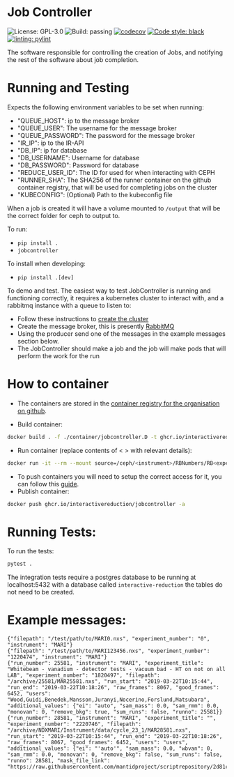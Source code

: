 # Job Controller

![License: GPL-3.0](https://img.shields.io/github/license/InteractiveReduction/jobcontroller)
![Build: passing](https://img.shields.io/github/actions/workflow/status/interactivereduction/jobcontroller/tests.yml?branch=main)
[![codecov](https://codecov.io/github/interactivereduction/jobcontroller/branch/main/graph/badge.svg?token=XR6PCJ1VR8)](https://codecov.io/github/interactivereduction/jobcontroller)
[![Code style: black](https://img.shields.io/badge/code%20style-black-000000.svg)](https://github.com/psf/black)
[![linting: pylint](https://img.shields.io/badge/linting-pylint-yellowgreen)](https://github.com/PyCQA/pylint)

The software responsible for controlling the creation of Jobs, and notifying the rest of the software about job completion.

# Running and Testing

Expects the following environment variables to be set when running:

- "QUEUE_HOST": ip to the message broker
- "QUEUE_USER": The username for the message broker
- "QUEUE_PASSWORD": The password for the message broker
- "IR_IP": ip to the IR-API
- "DB_IP": ip for database
- "DB_USERNAME": Username for database
- "DB_PASSWORD": Password for database
- "REDUCE_USER_ID": The ID for used for when interacting with CEPH
- "RUNNER_SHA": The SHA256 of the runner container on the github container registry, that will be used for completing jobs on the cluster
- "KUBECONFIG": (Optional) Path to the kubeconfig file

When a job is created it will have a volume mounted to `/output` that will be the correct folder for ceph to output to.

To run:

- `pip install .`
- `jobcontroller`

To install when developing:

- `pip install .[dev]`

To demo and test. The easiest way to test JobController is running and functioning correctly, it requires a kubernetes cluster to interact with, and a rabbitmq instance with a queue to listen to:

- Follow these instructions to [create the cluster](https://github.com/interactivereduction/k8s#developing-using-a-local-cluster)
- Create the message broker, this is presently [RabbitMQ](https://www.rabbitmq.com/download.html)
- Using the producer send one of the messages in the example messages section below.
- The JobController should make a job and the job will make pods that will perform the work for the run

# How to container

- The containers are stored in
  the [container registry for the organisation on github](https://github.com/orgs/interactivereduction/packages).

- Build container:
```bash
docker build . -f ./container/jobcontroller.D -t ghcr.io/interactivereduction/jobcontroller
```

- Run container (replace contents of < > with relevant details):
```bash
docker run -it --rm --mount source=/ceph/<instrument>/RBNumbers/RB<experiment number>,target=/output --name jobcontroller ghcr.io/interactivereduction/jobcontroller
```

- To push containers you will need to setup the correct access for it, you can follow
  this [guide](https://docs.github.com/en/packages/working-with-a-github-packages-registry/working-with-the-container-registry#authenticating-to-the-container-registry).
- Publish container:
```bash
docker push ghcr.io/interactivereduction/jobcontroller -a
```

# Running Tests:

To run the tests:

```bash
pytest .
```

The integration tests require a postgres database to be running at localhost:5432 with a database called `interactive-reduction`
the tables do not need to be created.

# Example messages:
```
{"filepath": "/test/path/to/MARI0.nxs", "experiment_number": "0", "instrument": "MARI"}
{"filepath": "/test/path/to/MARI123456.nxs", "experiment_number": "1220474", "instrument": "MARI"}
{"run_number": 25581, "instrument": "MARI", "experiment_title": "Whitebeam - vanadium - detector tests - vacuum bad - HT on not on all LAB", "experiment_number": "1820497", "filepath": "/archive/25581/MAR25581.nxs", "run_start": "2019-03-22T10:15:44", "run_end": "2019-03-22T10:18:26", "raw_frames": 8067, "good_frames": 6452, "users": "Wood,Guidi,Benedek,Mansson,Juranyi,Nocerino,Forslund,Matsubara", "additional_values": {"ei": "auto", "sam_mass": 0.0, "sam_rmm": 0.0, "monovan": 0, "remove_bkg": true, "sum_runs": false, "runno": 25581}}
{"run_number": 28581, "instrument": "MARI", "experiment_title": "", "experiment_number": "2220746", "filepath": "/archive/NDXMARI/Instrument/data/cycle_23_1/MAR28581.nxs", "run_start": "2019-03-22T10:15:44", "run_end": "2019-03-22T10:18:26", "raw_frames": 8067, "good_frames": 6452, "users": "users", "additional_values": {"ei": "'auto'", "sam_mass": 0.0, "wbvan": 0, "sam_rmm": 0.0, "monovan": 0, "remove_bkg": false, "sum_runs": false, "runno": 28581, "mask_file_link": "https://raw.githubusercontent.com/mantidproject/scriptrepository/2d81c9cf70c2ee679472d99ee2e898f617c59f7a/direct_inelastic/MARI/mari_mask.xml"}}
```
